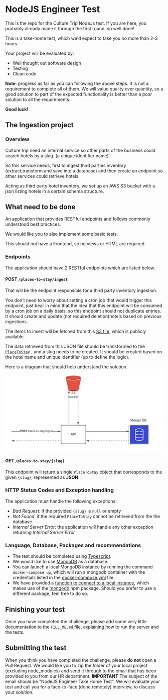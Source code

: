 # NodeJS Engineer Test

This is the repo for the Culture Trip NodeJs test. If you are here, you probably already made it through the first round, so well done! 

This is a take-home test, which we'd expect to take you no more than 2-3 hours.

Your project will be evaluated by:

- Well thought out software design
- Testing
- Clean code

**Note**: progress as far as you can following the above steps. It is not a requirement to complete all of them. We will value quality over quantity, so a good solution to part of the expected functionality is better than a poor solution to all the requirements.


**Good luck!**

## The Ingestion project

### Overview

Culture trip need an internal service so other parts of the business could search hotels by a slug. (a unique identifier name).

So this service needs, first to ingest third parties inventory (extract,transform and save into a database) and then create an endpoint so other services could retrieve hotels.

Acting as third party hotel inventory, we set up an AWS  S3 bucket with a json listing hotels in a certain schema structure. 



## What need to be done
An application that provides RESTful endpoints and follows commonly understood best practices.

We would like you to also implement some basic tests.

This should not have a Frontend, so no views or HTML are required.


### Endpoints

The application should have 2 RESTful endpoints which are listed below.

#### **POST** `/places-to-stay/ingest`

That will be the endpoint responsible for a third party inventory ingestion.

You don’t need to worry about setting a cron job that would trigger this endpoint, just bear in mind that the idea that this endpoint will be consumed by a cron job on a daily basis, so this endpoint should not duplicate entries. It should create and update (not required deletion)hotels  based on previous ingestions.


The items to insert will be fetched from this [S3 file](https://node-js-challenge-artifacts.s3.amazonaws.com/places-to-stay.json), which is publicly available. 

The data retrieved from this JSON file should be transformed to the [`PlaceToStay`](./src/types/.place-to-stay-schema.ts)
, and a slug needs to be created. It should be created based on the hotel name and unique identifier (up to define the logic).

Here is a diagram that should help understand the solution.
![](./resources/ingestion-diagram.png)


#### **GET** `/places-to-stay/{slug}`

This endpoint will return a single `PlaceToStay` object that corresponds to the given `{slug}`, represented as **JSON**


### HTTP Status Codes and Exception handling

The application must handle the following exceptions:

- _Bad Request_: if the provided `{slug}` is `null` or empty
- _Not Found_: if the required `PlaceToStay` cannot be retrieved from the the database
- _Internal Server Error_: the application will handle any other exception returning _Internal Server Error_


### Language, Database, Packages and recommendations

- The test should be completed using [Typescript](https://www.typescriptlang.org/).
- We would like to use [MongoDB](https://www.mongodb.com/) as a database.
- You can launch a local MongoDB instance by running the command `docker-compose up`, which will run a mongodb container with the credentials listed in the [docker-compose.yml](/docker-compose.yml) file.
- We have provided a [function to connect to a local instance](/src/db/get-client-db.ts), which makes use of the [mongodb](https://www.npmjs.com/package/mongodb) npm package. Should you prefer to use a different package, feel free to do so.

## Finishing your test

Once you have completed the challenge, please add some very little documentation to the `FILL_ME.md` file, explaining how to run the server and the tests.

## Submitting the test
When you think you have completed the challenge, please **do not** open a Pull Request. We would like you to zip the folder of your local project (excluding node_modules) and send it through to the email that has been provided to you from our HR department.
**IMPORTANT** The subject of the email should be "NodeJS Engineer Take Home Test".
We will evaluate your test and call you for a face-to-face (done remotely) interview, to discuss your solution.


